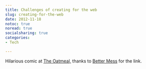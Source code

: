```yaml
---
title: Challenges of creating for the web
slug: creating-for-the-web
date: 2012-11-18
notoc: true
noread: true
socialsharing: true
categories: 
- Tech

---
```

Hilarious comic at [The Oatmeal,][theoatmeal] thanks to [Better Mess][google] for the link.

[google]: http://feedproxy.google.com/~r/Michaelschechterme/~3/dJOarH-HHoA/
[theoatmeal]: http://theoatmeal.com/comics/making_things
